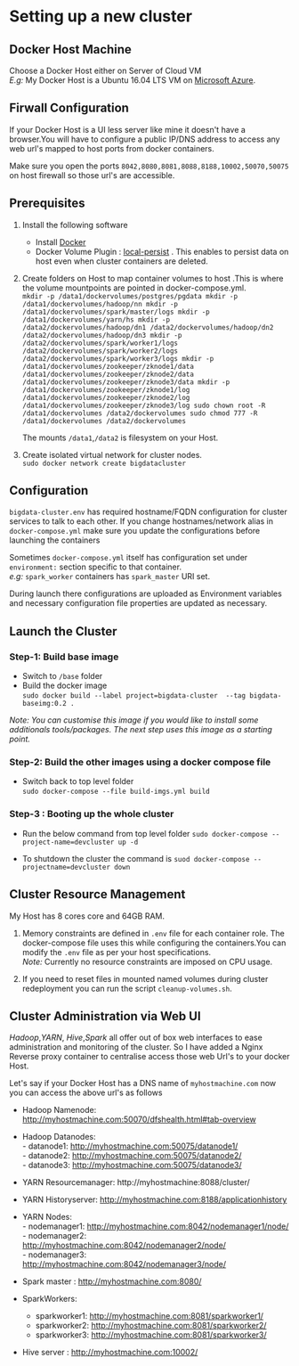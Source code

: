 # Setting up a new cluster

## Docker Host Machine 
Choose a Docker Host either on Server of Cloud VM   
_E.g:_ My Docker Host is a Ubuntu 16.04 LTS VM on [Microsoft Azure](https://portal.azure.com). 

## Firwall Configuration
If your Docker Host is a UI less server like mine it doesn't have a browser.You will have to configure a public IP/DNS address to access any web url's mapped to host ports from docker containers.

Make sure you open the ports `8042,8080,8081,8088,8188,10002,50070,50075` on host firewall so those url's are accessible. 

## Prerequisites
1. Install the following software
   - Install [Docker](https://docs.docker.com/engine/installation/linux/docker-ce)   
   - Docker Volume Plugin : [local-persist](https://github.com/CWSpear/local-persist) . This enables to persist data on host  even when cluster containers are deleted.  

2. Create folders on Host to map container volumes to host .This is where the volume mountpoints are pointed in docker-compose.yml.   
	`
	mkdir -p /data1/dockervolumes/postgres/pgdata
	mkdir -p /data1/dockervolumes/hadoop/nn
	mkdir -p /data1/dockervolumes/spark/master/logs
	mkdir -p /data1/dockervolumes/yarn/hs
	mkdir -p /data2/dockervolumes/hadoop/dn1 /data2/dockervolumes/hadoop/dn2 /data2/dockervolumes/hadoop/dn3
	mkdir -p /data2/dockervolumes/spark/worker1/logs /data2/dockervolumes/spark/worker2/logs /data2/dockervolumes/spark/worker3/logs
	mkdir -p /data1/dockervolumes/zookeeper/zknode1/data /data1/dockervolumes/zookeeper/zknode2/data /data1/dockervolumes/zookeeper/zknode3/data
	mkdir -p /data1/dockervolumes/zookeeper/zknode1/log /data1/dockervolumes/zookeeper/zknode2/log /data1/dockervolumes/zookeeper/zknode3/log
	sudo chown root -R /data1/dockervolumes /data2/dockervolumes
	sudo chmod 777 -R /data1/dockervolumes /data2/dockervolumes
	`
      
    The mounts `/data1`,`/data2` is filesystem on your Host.

3. Create isolated virtual network for cluster nodes.   
    `sudo docker network create bigdatacluster`

## Configuration
`bigdata-cluster.env` has required hostname/FQDN configuration for cluster services to talk to each other. If you change hostnames/network alias in `docker-compose.yml` make sure you update the configurations before launching the containers 

Sometimes `docker-compose.yml` itself has configuration set under `environment:` section specific to that container.   
_e.g:_ `spark_worker` containers has `spark_master` URI set.

During launch there configurations are uploaded as Environment variables and necessary configuration file properties are updated as necessary.


## Launch the Cluster

### Step-1: Build base image 
- Switch to `/base` folder   
- Build the docker image  
`sudo docker build --label project=bigdata-cluster  --tag bigdata-baseimg:0.2 .`

*Note: You can customise this image if you would like to install some additionals tools/packages. The next step uses this image as a starting point.*

### Step-2: Build the other images using a docker compose file
-  Switch back to top level folder  
`sudo docker-compose --file build-imgs.yml build`

### Step-3 : Booting up the whole cluster
- Run the below command from top level folder
`sudo docker-compose --project-name=devcluster up -d`

- To shutdown the cluster the command is
`suod docker-compose --projectname=devcluster down`  

## Cluster Resource Management
My Host has 8 cores core and 64GB RAM.  

1. Memory constraints are defined in `.env` file for each container role. The docker-compose file uses this while configuring the containers.You can modify the `.env` file as per your host specifications.  
_Note:_ Currently no resource constraints are imposed on CPU usage.  

2. If you need to reset files in mounted named volumes during cluster redeployment you can run the script `cleanup-volumes.sh`.  


## Cluster Administration via Web UI

_Hadoop_,_YARN_, _Hive_,_Spark_ all offer out of box web interfaces to ease administration and monitoring of the cluster. So I have added a Nginx Reverse proxy container to centralise access those web Url's to your docker Host.

Let's say if your Docker Host has a DNS name of `myhostmachine.com` now you can access the above url's as follows  


- Hadoop Namenode: http://myhostmachine.com:50070/dfshealth.html#tab-overview    
- Hadoop Datanodes:    
      - datanode1: http://myhostmachine.com:50075/datanode1/  
      - datanode2: http://myhostmachine.com:50075/datanode2/  
      - datanode3: http://myhostmachine.com:50075/datanode3/ 


- YARN Resourcemanager: http://myhostmachine:8088/cluster/    
- YARN Historyserver: http://myhostmachine.com:8188/applicationhistory  
- YARN Nodes:   
      - nodemanager1: http://myhostmachine.com:8042/nodemanager1/node/  
      - nodemanager2: http://myhostmachine.com:8042/nodemanager2/node/  
      - nodemanager3: http://myhostmachine.com:8042/nodemanager3/node/


- Spark master : http://myhostmachine.com:8080/  
- SparkWorkers:
     - sparkworker1: http://myhostmachine.com:8081/sparkworker1/
     - sparkworker2: http://myhostmachine.com:8081/sparkworker2/
     - sparkworker3: http://myhostmachine.com:8081/sparkworker3/
    
- Hive server : http://myhostmachine.com:10002/
